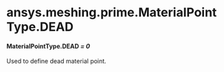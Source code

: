 # ansys.meshing.prime.MaterialPointType.DEAD



#### MaterialPointType.DEAD *= 0*

Used to define dead material point.

<!-- !! processed by numpydoc !! -->
